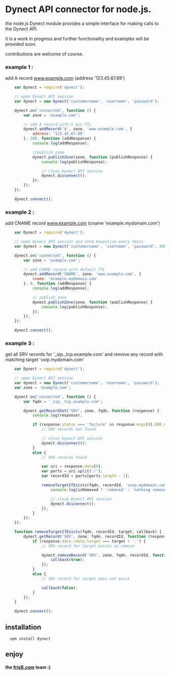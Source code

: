 Dynect API connector for node.js.
===

the node.js Dynect module provides a simple interface for making calls to the Dynect API.

it is a work in progress and further functionality and examples will be provided soon.

contributions are welcome of course.

### example 1 :
 
add A record www.example.com (address '123.45.67.89')

``` js
	var Dynect = require('dynect');

	// open Dynect API session
	var dynect = new Dynect('customername', 'username', 'password');

	dynect.on('connected', function () {
		var zone = 'example.com';

		// add A record with 5 min TTL
		dynect.addRecord('A', zone, 'www.example.com', {
			address: '123.45.67.89'
		}, 300, function (addResponse) {
			console.log(addResponse);

			//publish zone
			dynect.publishZone(zone, function (publishResponse) {
				console.log(publishResponse);

				// close Dynect API session
				dynect.disconnect();
			});
		});
	});

	dynect.connect();
```

### example 2 : 

add CNAME record www.example.com (cname 'example.mydomain.com')

``` js
	var Dynect = require('dynect');

	// open Dynect API session and send keepalive every 5mins
	var dynect = new Dynect('customername', 'username', 'password', 300000);

	dynect.on('connected', function () {
		var zone = 'example.com';

		// add CNAME record with default TTL
		dynect.addRecord('CNAME', zone, 'www.example.com', {
			cname: 'example.mydomain.com'
		}, 0, function (addResponse) {
			console.log(addResponse);

			// publish zone
			dynect.publishZone(zone, function (publishResponse) {
				console.log(publishResponse);
			});
		});
	});

	dynect.connect();
```

### example 3 : 

get all SRV records for '_sip._tcp.example.com' and remove any record with matching target 'voip.mydomain.com'

``` js
	var Dynect = require('dynect');

	// open Dynect API session
	var dynect = new Dynect('customername', 'username', 'password');
	var zone = 'example.com';

	dynect.on('connected', function () {
		var fqdn = '_sip._tcp.example.com';

		dynect.getRecordSet('SRV', zone, fqdn, function (response) {
			console.log(response);

			if (response.status === 'failure' && response.msgs[0].ERR_CD === 'NOT_FOUND') {
				// SRV records not found

				// close Dynect API session
				dynect.disconnect();
			}
			else {
				// SRV records found

				var uri = response.data[0];
				var parts = uri.split('/');
				var recordId = parts[parts.length - 1];

				removeTargetIfExists(fqdn, recordId, 'voip.mydomain.com', function (isRemoved) {
					console.log(isRemoved ? 'removed' : 'nothing removed')

					// close Dynect API session
					dynect.disconnect();
				});
			}
		});
	});

	function removeTargetIfExists(fqdn, recordId, target, callback) {
		dynect.getRecord('SRV', zone, fqdn, recordId, function (response) {
			if (response.data.rdata.target === target + '.') {
				// SRV record for target exists so remove

				dynect.removeRecord('SRV', zone, fqdn, recordId, function () {
					callback(true);
				});
			}
			else {
				// SRV record for target does not exist

				callback(false);
			}
		});
	}

	dynect.connect();
```

## installation

```
  npm install dynect
```

## enjoy

#### the [frisB.com](http://www.frisb.com) team :)